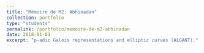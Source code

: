 ```yaml
---
title: "Mémoire de M2: Abhinadan"
collection: portfolio
type: "students"
permalink: /portfolio/memoire-de-m2-abhinadan
date: 2018-01-01
excerpt: "p-adic Galois representations and elliptic curves (ALGANT)."
---
```

